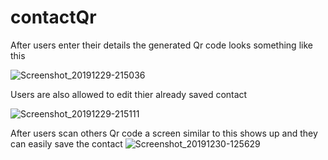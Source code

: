 # contactQr


After users enter their details the generated Qr code looks something like this


![Screenshot_20191229-215036](https://user-images.githubusercontent.com/35276272/71582795-fbf51900-2b0b-11ea-850e-bbb411dfa364.png)

Users are also allowed to edit thier already saved contact

![Screenshot_20191229-215111](https://user-images.githubusercontent.com/35276272/71582797-fbf51900-2b0b-11ea-97b2-16a749ab5aac.png)

After users scan others Qr code a screen similar to this shows up and they can easily save the contact
![Screenshot_20191230-125629](https://user-images.githubusercontent.com/35276272/71582798-fc8daf80-2b0b-11ea-9f32-9d2a3c17b071.png)
